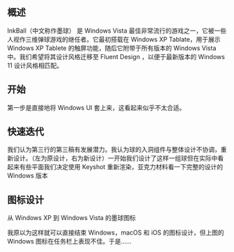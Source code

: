 ## 概述

InkBall（中文称作墨球） 是 Windows Vista 最佳非常流行的游戏之一，它被一些人视作三维弹球游戏的继任者。它最初搭载在 Windows XP Tablate，用于展示 Windows XP Tablete 的触屏功能，随后它附带于所有版本的 Windows Vista 中。我们希望将其设计风格迁移至 Fluent Design ，以便于最新版本的 Windows 11 设计风格相匹配。

## 开始

第一步是直接地将 Windows UI 套上来，这看起来似乎不太合适。

## 快速迭代

我们认为第三行的第三稿有发展潜力。我认为球的入洞组件与整体设计不协调，重新设计。（左为原设计，右为新设计）一开始我们设计了这样一组球但在实际中看起来有些平面我们决定使用 Keyshot 重新渲染，亚克力材料看一下完整的设计的 Windows 版本

## 图标设计

从 Windows XP 到 Windows Vista 的墨球图标

我原以为这样就可以直接结束 Windows，macOS 和 iOS 的图标设计，但上图的 Windows 图标在任务栏上表现不佳。于是……

